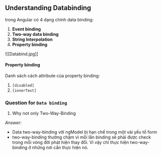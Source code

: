 ## Understanding Databinding
trong Angular có 4 dạng chính data binding:

1.  **Event binding**
2.  **Two-way data binding**
3.  **String Interpolation**
4.  **Property binding**

![[Databind.jpg]]

#### Property binding
Danh sách cách attribute của property binding:
1. `[disabled]`
2. `[innerText]`


### Question for `Data binding`
1. Why not only Two-Way-Binding

*Answer*: 
- Data two-way-binding với ngModel bị hạn chế trong một vài yếu tố form
- two-way-binding thường chậm vì mỗi lần binding sẽ phải được check trong mỗi vòng đời phát hiện thay đổi. Vì vậy chỉ thực hiện two-way-binding ở những nơi cần thực hiện nó.